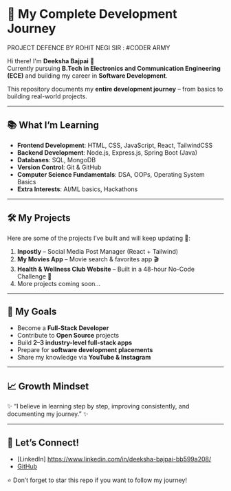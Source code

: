 # 🚀 My Complete Development Journey   

PROJECT DEFENCE BY ROHIT NEGI SIR  :   #CODER ARMY 

Hi there! I'm **Deeksha Bajpai** 👋  
Currently pursuing **B.Tech in Electronics and Communication Engineering (ECE)** and building my career in **Software Development**.  

This repository documents my **entire development journey** – from basics to building real-world projects.  

---

## 📚 What I’m Learning  
- **Frontend Development**: HTML, CSS, JavaScript, React, TailwindCSS  
- **Backend Development**: Node.js, Express.js, Spring Boot (Java)  
- **Databases**: SQL, MongoDB  
- **Version Control**: Git & GitHub  
- **Computer Science Fundamentals**: DSA, OOPs, Operating System Basics  
- **Extra Interests**: AI/ML basics, Hackathons  

---

## 🛠️ My Projects  
Here are some of the projects I’ve built and will keep updating 🚧:

1. **Inpostly** – Social Media Post Manager (React + Tailwind)  
2. **My Movies App** – Movie search & favorites app 🎬  
3. **Health & Wellness Club Website** – Built in a 48-hour No-Code Challenge 💚  
4. More projects coming soon...  

---

## 🎯 My Goals  
- Become a **Full-Stack Developer**  
- Contribute to **Open Source** projects  
- Build **2–3 industry-level full-stack apps**  
- Prepare for **software development placements**  
- Share my knowledge via **YouTube & Instagram**  

---

## 📈 Growth Mindset  
✨ “I believe in learning step by step, improving consistently, and documenting my journey.” ✨  

---

## 🤝 Let’s Connect!  
- [LinkedIn] https://www.linkedin.com/in/deeksha-bajpai-bb599a208/
- [GitHub](https://github.com/deeksha81)  
  



⭐ Don’t forget to star this repo if you want to follow my journey!  
